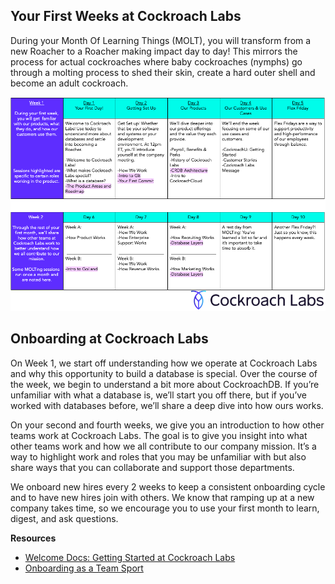 ## Your First Weeks at Cockroach Labs

During your Month Of Learning Things (MOLT), you will transform from a new Roacher to a Roacher making impact day to day! This mirrors the process for actual cockroaches where baby cockroaches (nymphs) go through a molting process to shed their skin, create a hard outer shell and become an adult cockroach.

![](images/MOLTing.png)

## Onboarding at Cockroach Labs

On Week 1, we start off understanding how we operate at Cockroach Labs and why this opportunity to build a database is special. Over the course of the week, we begin to understand a bit more about CockroachDB. If you’re unfamiliar with what a database is, we’ll start you off there, but if you’ve worked with databases before, we’ll share a deep dive into how ours works.

On your second and fourth weeks, we give you an introduction to how other teams work at Cockroach Labs. The goal is to give you insight into what other teams work and how we all contribute to our company mission. It’s a way to highlight work and roles that you may be unfamiliar with but also share ways that you can collaborate and support those departments.

We onboard new hires every 2 weeks to keep a consistent onboarding cycle and to have new hires join with others. We know that ramping up at a new company takes time, so we encourage you to use your first month to learn, digest, and ask questions.

**Resources**
- [Welcome Docs: Getting Started at Cockroach Labs](https://www.cockroachlabs.com/blog/onboarding-starter-projects/)
- [Onboarding as a Team Sport](https://www.cockroachlabs.com/blog/onboarding-as-a-team-sport/)
